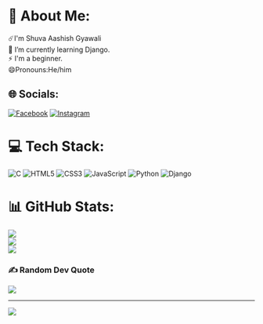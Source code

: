 # 💫 About Me:
☄️I'm Shuva Aashish Gyawali <br>🔭 I’m currently learning Django.<br>⚡ I'm a beginner.<br>😄Pronouns:He/him


## 🌐 Socials:
[![Facebook](https://img.shields.io/badge/Facebook-%231877F2.svg?logo=Facebook&logoColor=white)](https://facebook.com/https://www.facebook.com/shuvaaashis.gyawali) [![Instagram](https://img.shields.io/badge/Instagram-%23E4405F.svg?logo=Instagram&logoColor=white)](https://instagram.com/https://www.instagram.com/shuva_aashish9/) 

# 💻 Tech Stack:
![C](https://img.shields.io/badge/c-%2300599C.svg?style=for-the-badge&logo=c&logoColor=white) ![HTML5](https://img.shields.io/badge/html5-%23E34F26.svg?style=for-the-badge&logo=html5&logoColor=white) ![CSS3](https://img.shields.io/badge/css3-%231572B6.svg?style=for-the-badge&logo=css3&logoColor=white) ![JavaScript](https://img.shields.io/badge/javascript-%23323330.svg?style=for-the-badge&logo=javascript&logoColor=%23F7DF1E) ![Python](https://img.shields.io/badge/python-3670A0?style=for-the-badge&logo=python&logoColor=ffdd54) ![Django](https://img.shields.io/badge/django-%23092E20.svg?style=for-the-badge&logo=django&logoColor=white)
# 📊 GitHub Stats:
![](https://github-readme-stats.vercel.app/api?username=shuvaaashish&theme=dark&hide_border=false&include_all_commits=true&count_private=true)<br/>
![](https://github-readme-streak-stats.herokuapp.com/?user=shuvaaashish&theme=dark&hide_border=false)<br/>
![](https://github-readme-stats.vercel.app/api/top-langs/?username=shuvaaashish&theme=dark&hide_border=false&include_all_commits=true&count_private=true&layout=compact)

### ✍️ Random Dev Quote
![](https://quotes-github-readme.vercel.app/api?type=vetical&theme=radical)

---
[![](https://visitcount.itsvg.in/api?id=shuvaaashish&icon=10&color=1)](https://visitcount.itsvg.in)

<!-- Proudly created with GPRM ( https://gprm.itsvg.in ) -->
